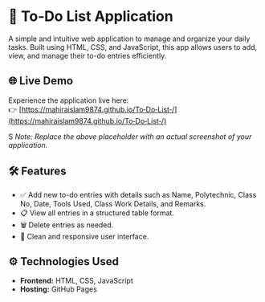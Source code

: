 # 📝 To‑Do List Application

A simple and intuitive web application to manage and organize your daily tasks. Built using HTML, CSS, and JavaScript, this app allows users to add, view, and manage their to-do entries efficiently.

## 🌐 Live Demo

Experience the application live here:  
👉 [https://mahiraislam9874.github.io/To‑Do‑List‑/](https://mahiraislam9874.github.io/To‑Do‑List‑/)

S
*Note: Replace the above placeholder with an actual screenshot of your application.*

## 🛠️ Features

- ✅ Add new to-do entries with details such as Name, Polytechnic, Class No, Date, Tools Used, Class Work Details, and Remarks.
- 📋 View all entries in a structured table format.
- 🗑️ Delete entries as needed.
- 🎨 Clean and responsive user interface.

## ⚙️ Technologies Used

- **Frontend:** HTML, CSS, JavaScript
- **Hosting:** GitHub Pages
